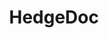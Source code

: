 ---
draft: false
title: HedgeDoc
content:
  id: hedgedoc
  name: HedgeDoc
  website: https://hedgedoc.org/
  short_description: HedgeDoc is an open-source, web-based, self-hosted, collaborative markdown editor
---